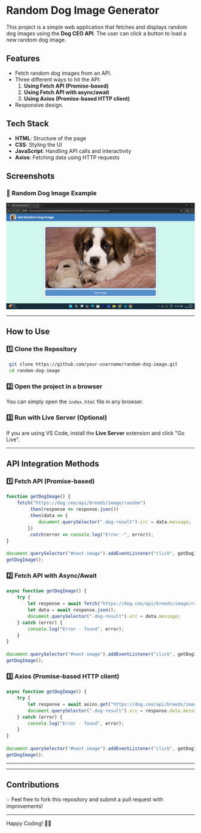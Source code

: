 # Random Dog Image Generator

This project is a simple web application that fetches and displays random dog images using the **Dog CEO API**. The user can click a button to load a new random dog image.

## Features
- Fetch random dog images from an API.
- Three different ways to hit the API:
  1. **Using Fetch API (Promise-based)**
  2. **Using Fetch API with async/await**
  3. **Using Axios (Promise-based HTTP client)**
- Responsive design.

## Tech Stack
- **HTML**: Structure of the page
- **CSS**: Styling the UI
- **JavaScript**: Handling API calls and interactivity
- **Axios**: Fetching data using HTTP requests

## Screenshots
### 🐶 Random Dog Image Example
<img src =  "https://github.com/rahulkumardev24/dog_random_image_website/blob/main/Screenshot%20(77).png" />

---

## How to Use

### 1️⃣ Clone the Repository
```sh
 git clone https://github.com/your-username/random-dog-image.git
 cd random-dog-image
```

### 2️⃣ Open the project in a browser
You can simply open the `index.html` file in any browser.

### 3️⃣ Run with Live Server (Optional)
If you are using VS Code, install the **Live Server** extension and click "Go Live".

---

## API Integration Methods

### 1️⃣ Fetch API (Promise-based)
```javascript
function getDogImage() {
    fetch("https://dog.ceo/api/breeds/image/random")
        .then(response => response.json())
        .then(data => {
            document.querySelector(".dog-result").src = data.message;
        })
        .catch(error => console.log("Error -", error));
}

document.querySelector("#next-image").addEventListener("click", getDogImage);
getDogImage();
```

### 2️⃣ Fetch API with Async/Await
```javascript
async function getDogImage() {
    try {
        let response = await fetch("https://dog.ceo/api/breeds/image/random");
        let data = await response.json();
        document.querySelector(".dog-result").src = data.message;
    } catch (error) {
        console.log("Error - found", error);
    }
}

document.querySelector("#next-image").addEventListener("click", getDogImage);
getDogImage();
```

### 3️⃣ Axios (Promise-based HTTP client)
```javascript
async function getDogImage() {
    try {
        let response = await axios.get("https://dog.ceo/api/breeds/image/random");
        document.querySelector(".dog-result").src = response.data.message;
    } catch (error) {
        console.log("Error - found", error);
    }
}

document.querySelector("#next-image").addEventListener("click", getDogImage);
getDogImage();
```

---



---

## Contributions
💡 Feel free to fork this repository and submit a pull request with improvements!

---



Happy Coding! 🚀🐶

